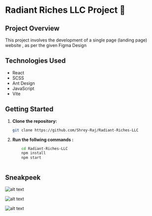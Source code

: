 # Radiant Riches LLC Project 🚀

## Project Overview

This project involves the development of a single page (landing page) website , as per the given Figma Design

## Technologies Used

- React
- SCSS
- Ant Design
- JavaScript
- Vite


## Getting Started

1. **Clone the repository:**

   ```bash
   git clone https://github.com/Shrey-Raj/Radiant-Riches-LLC

2. **Run the follwing commands :**  
   ```bash cd 
       cd Radiant-Riches-LLC 
       npm install
       npm start



## Sneakpeek 

![alt text](<Screenshot (82).png>)

![alt text](<Screenshot (83).png>)

![alt text](<Screenshot (84).png>)


